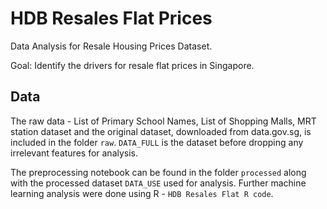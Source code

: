 # HDB Resales Flat Prices

Data Analysis for Resale Housing Prices Dataset.

Goal: Identify the drivers for resale flat prices in Singapore.

## Data

The raw data - List of Primary School Names, List of Shopping Malls, MRT station dataset and the original dataset, downloaded from data.gov.sg, is included in the folder `raw`. `DATA_FULL` is the dataset before dropping any irrelevant features for analysis.

The preprocessing notebook can be found in the folder `processed` along with the processed dataset `DATA_USE` used for analysis. Further machine learning analysis were done using R - `HDB Resales Flat R code`.

